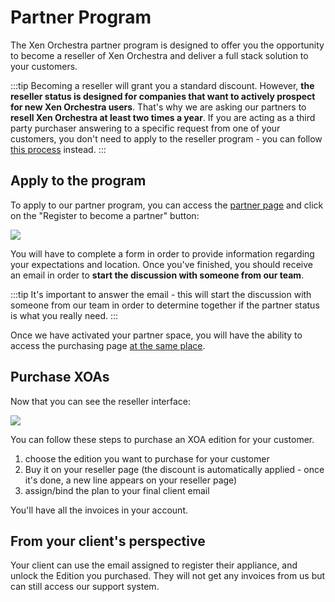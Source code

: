 # Partner Program

The Xen Orchestra partner program is designed to offer you the opportunity to become a reseller of Xen Orchestra and deliver a full stack solution to your customers.

:::tip
Becoming a reseller will grant you a standard discount. However, **the reseller status is designed for companies that want to actively prospect for new Xen Orchestra users**. That's why we are asking our partners to **resell Xen Orchestra at least two times a year**. If you are acting as a third party purchaser answering to a specific request from one of your customers, you don't need to apply to the reseller program - you can follow [this process](./purchase.md#via-your-purchase-departement) instead.
:::

## Apply to the program

To apply to our partner program, you can access the [partner page](https://xen-orchestra.com/#!/partner) and click on the "Register to become a partner" button:

![](./assets/partner_request.png)

You will have to complete a form in order to provide information regarding your expectations and location. Once you've finished, you should receive an email in order to **start the discussion with someone from our team**.

:::tip
It's important to answer the email - this will start the discussion with someone from our team in order to determine together if the partner status is what you really need.
:::

Once we have activated your partner space, you will have the ability to access the purchasing page [at the same place](https://xen-orchestra.com/#!/partner).

## Purchase XOAs

Now that you can see the reseller interface:

![](./assets/purchasing-process.png)

You can follow these steps to purchase an XOA edition for your customer.

1. choose the edition you want to purchase for your customer
2. Buy it on your reseller page (the discount is automatically applied - once it's done, a new line appears on your reseller page)
3. assign/bind the plan to your final client email

You'll have all the invoices in your account.

## From your client's perspective

Your client can use the email assigned to register their appliance, and unlock the Edition you purchased. They will not get any invoices from us but can still access our support system.
